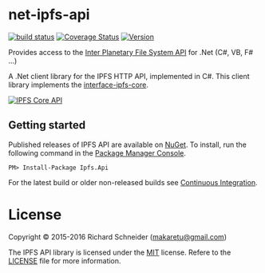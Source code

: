 # net-ipfs-api

[![build status](https://ci.appveyor.com/api/projects/status/github/richardschneider/net-ipfs-api?branch=master&svg=true)](https://ci.appveyor.com/project/richardschneider/net-ipfs-api) 
[![Coverage Status](https://coveralls.io/repos/richardschneider/net-ipfs-api/badge.svg?branch=master&service=github)](https://coveralls.io/github/richardschneider/net-ipfs-api?branch=master)
[![Version](https://img.shields.io/nuget/v/Ipfs.Api.svg)](https://www.nuget.org/packages/Ipfs.Api)

Provides access to the [Inter Planetary File System API](https://ipfs.io/docs/api/) for .Net (C#, VB, F# ...)

A .Net client library for the IPFS HTTP API, implemented in C#. This client library implements the [interface-ipfs-core](https://github.com/ipfs/interface-ipfs-core).

[![IPFS Core API](https://github.com/ipfs/interface-ipfs-core/raw/master/img/badge.png)](https://github.com/ipfs/interface-ipfs-core)

## Getting started

Published releases of IPFS API are available on [NuGet](https://www.nuget.org/packages/ipfs.api/).  To install, run the following command in the [Package Manager Console](https://docs.nuget.org/docs/start-here/using-the-package-manager-console).

    PM> Install-Package Ipfs.Api
    
For the latest build or older non-released builds see [Continuous Integration](https://github.com/richardschneider/net-ipfs-core/wiki/Continuous-Integration).

# License
Copyright © 2015-2016 Richard Schneider (makaretu@gmail.com)

The IPFS API library is licensed under the [MIT](http://www.opensource.org/licenses/mit-license.php "Read more about the MIT license form") license. Refere to the [LICENSE](https://github.com/richardschneider/net-ipfs-api/blob/master/LICENSE) file for more information.
